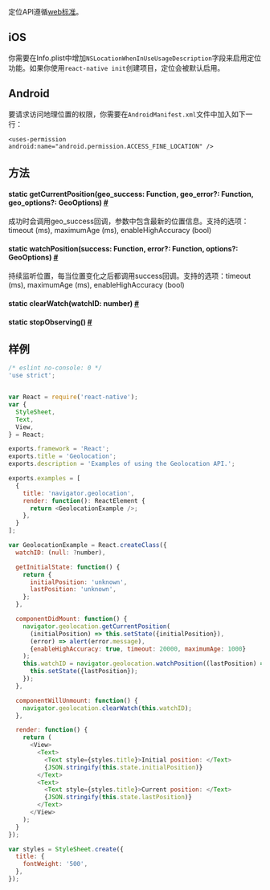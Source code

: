 定位API遵循[web标准](https://developer.mozilla.org/en-US/docs/Web/API/Geolocation)。

## iOS
你需要在Info.plist中增加`NSLocationWhenInUseUsageDescription`字段来启用定位功能。如果你使用`react-native init`创建项目，定位会被默认启用。

## Android
要请求访问地理位置的权限，你需要在`AndroidManifest.xml`文件中加入如下一行：  

`<uses-permission android:name="android.permission.ACCESS_FINE_LOCATION" />`

## 方法
<div class="props">
    <div class="prop"><h4 class="propTitle"><a class="anchor" name="getcurrentposition"></a><span class="propType">static </span>getCurrentPosition<span
            class="propType">(geo_success: Function, geo_error?: Function, geo_options?: GeoOptions)</span> <a
            class="hash-link" href="#getcurrentposition">#</a></h4>
        <div><p>成功时会调用geo_success回调，参数中包含最新的位置信息。支持的选项：timeout (ms), maximumAge (ms), enableHighAccuracy (bool)</p></div>
    </div>
    <div class="prop"><h4 class="propTitle"><a class="anchor" name="watchposition"></a><span
            class="propType">static </span>watchPosition<span class="propType">(success: Function, error?: Function, options?: GeoOptions)</span>
        <a class="hash-link" href="#watchposition">#</a></h4>
        <div><p>持续监听位置，每当位置变化之后都调用success回调。支持的选项：timeout (ms), maximumAge (ms), enableHighAccuracy (bool)</p></div>
    </div>
    <div class="prop"><h4 class="propTitle"><a class="anchor" name="clearwatch"></a><span
            class="propType">static </span>clearWatch<span class="propType">(watchID: number)</span> <a
            class="hash-link" href="#clearwatch">#</a></h4></div>
    <div class="prop"><h4 class="propTitle"><a class="anchor" name="stopobserving"></a><span
            class="propType">static </span>stopObserving<span class="propType">()</span> <a class="hash-link"
                                                                                            href="#stopobserving">#</a>
    </h4></div>
</div>

## 样例

```javascript
/* eslint no-console: 0 */
'use strict';


var React = require('react-native');
var {
  StyleSheet,
  Text,
  View,
} = React;

exports.framework = 'React';
exports.title = 'Geolocation';
exports.description = 'Examples of using the Geolocation API.';

exports.examples = [
  {
    title: 'navigator.geolocation',
    render: function(): ReactElement {
      return <GeolocationExample />;
    },
  }
];

var GeolocationExample = React.createClass({
  watchID: (null: ?number),

  getInitialState: function() {
    return {
      initialPosition: 'unknown',
      lastPosition: 'unknown',
    };
  },

  componentDidMount: function() {
    navigator.geolocation.getCurrentPosition(
      (initialPosition) => this.setState({initialPosition}),
      (error) => alert(error.message),
      {enableHighAccuracy: true, timeout: 20000, maximumAge: 1000}
    );
    this.watchID = navigator.geolocation.watchPosition((lastPosition) => {
      this.setState({lastPosition});
    });
  },

  componentWillUnmount: function() {
    navigator.geolocation.clearWatch(this.watchID);
  },

  render: function() {
    return (
      <View>
        <Text>
          <Text style={styles.title}>Initial position: </Text>
          {JSON.stringify(this.state.initialPosition)}
        </Text>
        <Text>
          <Text style={styles.title}>Current position: </Text>
          {JSON.stringify(this.state.lastPosition)}
        </Text>
      </View>
    );
  }
});

var styles = StyleSheet.create({
  title: {
    fontWeight: '500',
  },
});
```

